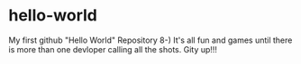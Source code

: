 # hello-world
My first github "Hello World" Repository 8-) 
It's all fun and games until there is more than one devloper calling all the shots. Gity up!!! 
